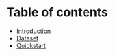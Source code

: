 # Table of contents

* [Introduction](README.md)
* [Dataset](dataset.md)
* [Quickstart](quickstart.md)
